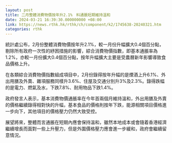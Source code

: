 ```yaml
---
layout: post
title: 二月整體消費物價按年升2.1%　料通脹短期維持溫和
date: 2024-03-21 16:39:30.000000000 +08:00
link: https://news.rthk.hk/rthk/ch/component/k2/1745638-20240321.htm
categories: rthk
---
```


統計處公布，2月份整體消費物價按年升2.1%，較一月份升幅擴大0.4個百分點，剔除所有政府一次性的紓困措施的影響，綜合消費物價指數，即基本通脹率為1.2%，亦較一月份擴大0.4個百分點，按年升幅擴大主要是受農曆新年影響導致食品價格上升。

在各類綜合消費物價指數組成項目中，2月份錄得按年升幅的是煙酒上升6.1%、外出用膳及外賣、雜項服務同樣升3.6%、住屋及交通分別升3%及2.3%。錄得跌幅的是電力、燃氣及水，下跌7.8%、耐用物品下跌1.4%。

政府發言人表示，基本消費物價通脹率在今年首兩個月維持溫和，外出用膳及外賣的價格繼續錄得相對快的升幅，基本食品的價格則按年下跌，能源相關項目價格進一步向下，其他項目的價格壓力仍然大致受控。

展望將來，整體而言通脹在短期內應會保持溫和，雖然本地成本或會隨着香港經濟繼續增長而面對一些上升壓力，但是外圍價格壓力應會進一步緩和，政府會繼續留意情況。
